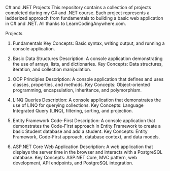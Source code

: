 C# and .NET Projects
This repository contains a collection of projects completed during my C# and .NET course. Each project represents a ladderized approach from fundamentals to building a basic web application in C# and .NET. All thanks to LearnCodingAnywhere.com.

Projects
1. Fundamentals
Key Concepts: Basic syntax, writing output, and running a console application.
2. Basic Data Structures
Description: A console application demonstrating the use of arrays, lists, and dictionaries.
Key Concepts: Data structures, iteration, and collection manipulation.
3. OOP Principles
Description: A console application that defines and uses classes, properties, and methods.
Key Concepts: Object-oriented programming, encapsulation, inheritance, and polymorphism.
4. LINQ Queries
Description: A console application that demonstrates the use of LINQ for querying collections.
Key Concepts: Language Integrated Query (LINQ), filtering, sorting, and projection.

5. Entity Framework Code-First
Description: A console application that demonstrates the Code-First approach in Entity Framework to create a basic Student database and add a student.
Key Concepts: Entity Framework, Code-First approach, database context, and data models.

6. ASP.NET Core Web Application
Description: A web application that displays the server time in the browser and interacts with a PostgreSQL database.
Key Concepts: ASP.NET Core, MVC pattern, web development, API endpoints, and PostgreSQL integration.
